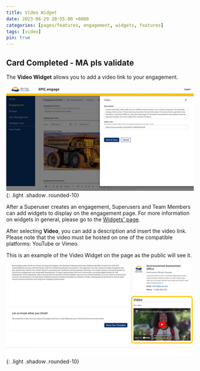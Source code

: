 ```yaml
---
title: Video Widget
date: 2023-06-29 20:55:00 +0800
categories: [pages/features, engagement, widgets, features]
tags: [video]
pin: true
---
```


## Card Completed - MA pls validate 

The **Video Widget** allows you to add a video link to your engagement.

![Video Widget Internal](/assets/UserGuideImages/Images/video-widget/video-widget-internal-side.png){: .light .shadow .rounded-10}
  
After a Superuser creates an engagement, Superusers and Team Members can add widgets to display on the engagement page. For more information on widgets in general, please go to the [Widgets' page](/met-guide/posts/widgets/).

After selecting **Video**, you can add a description and insert the video link. Please note that the video must be hosted on one of the compatible platforms: YouTube or Vimeo.  

This is an example of the Video Widget on the page as the public will see it.

![Video Widget Public](assets/UserGuideImages/Images/video-widget/video-widget-public-side.png){: .light .shadow .rounded-10}


